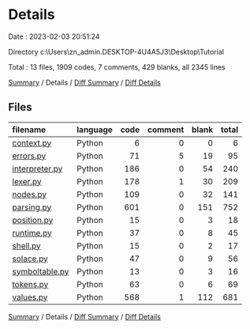 # Details

Date : 2023-02-03 20:51:24

Directory c:\\Users\\zn_admin.DESKTOP-4U4A5J3\\Desktop\\Tutorial

Total : 13 files,  1909 codes, 7 comments, 429 blanks, all 2345 lines

[Summary](results.md) / Details / [Diff Summary](diff.md) / [Diff Details](diff-details.md)

## Files
| filename | language | code | comment | blank | total |
| :--- | :--- | ---: | ---: | ---: | ---: |
| [context.py](/context.py) | Python | 6 | 0 | 0 | 6 |
| [errors.py](/errors.py) | Python | 71 | 5 | 19 | 95 |
| [interpreter.py](/interpreter.py) | Python | 186 | 0 | 54 | 240 |
| [lexer.py](/lexer.py) | Python | 178 | 1 | 30 | 209 |
| [nodes.py](/nodes.py) | Python | 109 | 0 | 32 | 141 |
| [parsing.py](/parsing.py) | Python | 601 | 0 | 151 | 752 |
| [position.py](/position.py) | Python | 15 | 0 | 3 | 18 |
| [runtime.py](/runtime.py) | Python | 37 | 0 | 8 | 45 |
| [shell.py](/shell.py) | Python | 15 | 0 | 2 | 17 |
| [solace.py](/solace.py) | Python | 47 | 0 | 9 | 56 |
| [symboltable.py](/symboltable.py) | Python | 13 | 0 | 3 | 16 |
| [tokens.py](/tokens.py) | Python | 63 | 0 | 6 | 69 |
| [values.py](/values.py) | Python | 568 | 1 | 112 | 681 |

[Summary](results.md) / Details / [Diff Summary](diff.md) / [Diff Details](diff-details.md)